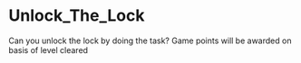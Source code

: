 # Unlock_The_Lock

Can you unlock the lock by doing the task?
Game points will be awarded on basis of level cleared


